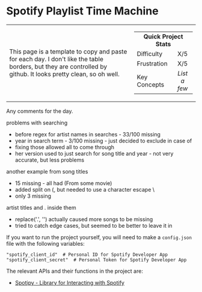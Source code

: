 # Spotify Playlist Time Machine

<table border='0'>
<tr>
  <td>
  This page is a template to copy and paste for each day. I don't like the table borders, but they are controlled by github. It looks pretty clean, so oh well.
  </td>
  <td>
    <div>
      <table>
        <tr>
          <td align='center' colspan="2"><strong>Quick Project Stats</strong></td>
        </tr>
        <tr>
          <td>Difficulty</td>
          <td align='center'>X/5</td>
        </tr>
        <tr>
          <td>Frustration</td>
          <td align='center'>X/5</td>
        </tr>
        <tr>
          <td>Key Concepts</td>
          <td align='center'><em>List a few</em></td>
        </tr>
      </table>
    </div>
  </td>
</tr>
</table>


Any comments for the day.

problems with searching

- before regex for artist names in searches - 33/100 missing
- year in search term - 3/100 missing - just decided to exclude in case of 
- fixing those allowed all to come through
- her version used to just search for song title and year - not very accurate, but less problems 

another example from song titles
- 15 missing - all had (From some movie)
- added split  on (, but needed to use a character escape \
- only 3 missing

artist titles and . inside them
- replace('.', '') actually caused more songs to be missing
- tried to catch edge cases, but seemed to be better to leave it in



If you want to run the project yourself, you will need to make a `config.json` file with the following variables:

    "spotify_client_id"  # Personal ID for Spotify Developer App
    "spotify_client_secret"  # Personal Token for Spotify Developer App

The relevant APIs and their functions in the project are:
- [Spotipy - Library for Interacting with Spotify](https://spotipy.readthedocs.io/en/latest/)
